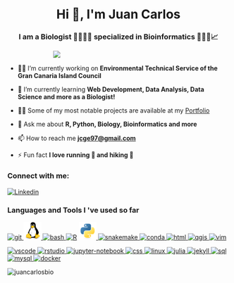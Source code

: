 <h1 align="center">Hi 👋, I'm Juan Carlos</h1>
<h3 align="center">I am a Biologist 👨‍🔬🥼🥾 specialized in Bioinformatics 👨‍💻🧬📈</h3>
<img align="right" width="400" src="https://user-images.githubusercontent.com/74038190/212748842-9fcbad5b-6173-4175-8a61-521f3dbb7514.gif">

<p align="left"> <a href="https://twitter.com/" target="blank"><img src="https://img.shields.io/twitter/follow/?logo=twitter&style=for-the-badge" alt="" /></a> </p>

- 👨‍💼 I’m currently working on **Environmental Technical Service of the Gran Canaria Island Council**

- 🌱 I’m currently learning **Web Development, Data Analysis, Data Science and more as a Biologist!**

- 👨‍💻 Some of my most notable projects are available at my [Portfolio](https://juancarlosbio.github.io/juancarlos_portfolio_esp/)

- 💬 Ask me about **R, Python, Biology, Bioinformatics and more**

- 📫 How to reach me **jcge97@gmail.com**

- ⚡ Fun fact **I love running 🏃 and hiking 🥾**

<h3 align="left">Connect with me:</h3>
<p align="left">
<a href="https://www.linkedin.com/in/jcgarc%C3%ADaestupi%C3%B1%C3%A1n?lipi=urn%3Ali%3Apage%3Ad_flagship3_profile_view_base_contact_details%3B737Z6ykiRTiRqmPj4zUk7A%3D%3D" target="blank"><img align="center" src="https://raw.githubusercontent.com/rahuldkjain/github-profile-readme-generator/master/src/images/icons/Social/linked-in-alt.svg" alt="Linkedin" height="30" width="40" /></a>
</p>

<h3 align="left">Languages and Tools I 've used so far</h3>
<p align="left">
<a href="https://git-scm.com/" target="_blank" rel="noreferrer"> <img src="https://www.vectorlogo.zone/logos/git-scm/git-scm-icon.svg" alt="git" width="40" height="40"/> </a>
<a href="https://www.linux.org/" target="_blank" rel="noreferrer"> <img src="https://raw.githubusercontent.com/devicons/devicon/master/icons/linux/linux-original.svg" alt="linux" width="40" height="40"/> </a> 
<a href="https://www.gnu.org/software/bash/" target="_blank" rel="noreferrer"> <img src="https://dlab.berkeley.edu/sites/default/files/styles/openberkeley_brand_widgets_rectangle/public/bash.png?itok=OXn82XHK&timestamp=1632296342" alt="bash" width="60" height="40"/> </a>
<a href="https://www.r-project.org/" target="_blank" rel="noreferrer"> <img src="https://www.r-project.org/Rlogo.png" alt="R" width="40" height="40"/></a>
<a href="https://www.python.org" target="_blank" rel="noreferrer"> <img src="https://raw.githubusercontent.com/devicons/devicon/master/icons/python/python-original.svg" alt="python" width="40" height="40"/> </a> 
</a><a href="https://snakemake.readthedocs.io/en/stable/" target="_blank" rel="noreferrer"> <img src="https://snakemake.readthedocs.io/en/stable/_static/logo-snake.svg" alt="snakemake" width="40" height="40"/> </a></a><a href="https://anaconda.org/anaconda/conda" target="_blank" rel="noreferrer"> <img src="https://encrypted-tbn0.gstatic.com/images?q=tbn:ANd9GcSwF2NBamjxOn6N93pk2HWcKSzKBZ-SkoI69g&s" alt="conda" width="40" height="40"/> </a>
</a><a href="https://developer.mozilla.org/es/docs/Web/HTML" target="_blank" rel="noreferrer"> <img src="https://encrypted-tbn0.gstatic.com/images?q=tbn:ANd9GcQEc9A_S6BPxCDRp5WjMFEfXrpCu1ya2OO-Lw&s" alt="html" width="40" height="40"/> </a> <a href="https://www.qgis.org/" target="_blank" rel="noreferrer"> <img src="https://www.qgis.org/img/logosign.svg" alt="qgis" width="40" height="40"/> </a>
</a><a href="https://www.vim.org/" target="_blank" rel="noreferrer"> <img src="https://upload.wikimedia.org/wikipedia/commons/9/9f/Vimlogo.svg" alt="vim" width="40" height="40"/> </a> 
</p><a href="https://code.visualstudio.com/" target="_blank" rel="noreferrer"> <img src="https://upload.wikimedia.org/wikipedia/commons/thumb/9/9a/Visual_Studio_Code_1.35_icon.svg/2048px-Visual_Studio_Code_1.35_icon.svg.png" alt="vscode" width="40" height="40"/> </a><a href="https://posit.co/download/rstudio-desktop/" target="_blank" rel="noreferrer"> <img src="https://encrypted-tbn0.gstatic.com/images?q=tbn:ANd9GcQCxoHJUlcAM9i73tlTYAp7ipQQLetTV2C1IA&s" alt="rstudio" width="40" height="40"/> </a><a href="https://jupyter.org/" target="_blank" rel="noreferrer"> <img src="https://upload.wikimedia.org/wikipedia/commons/thumb/3/38/Jupyter_logo.svg/800px-Jupyter_logo.svg.png" alt="jupyter-notebook" width="40" height="50"/> </a>   
<a href="https://developer.mozilla.org/es/docs/Web/CSS" target="_blank" rel="noreferrer"> <img src="https://upload.wikimedia.org/wikipedia/commons/d/d5/CSS3_logo_and_wordmark.svg" alt="css" width="40" height="40"/> </a>
<a href="https://developer.mozilla.org/es/docs/Web/JavaScript" target="_blank" rel="noreferrer"> <img src="https://upload.wikimedia.org/wikipedia/commons/thumb/9/99/Unofficial_JavaScript_logo_2.svg/1200px-Unofficial_JavaScript_logo_2.svg.png" alt="linux" width="40" height="40"/> </a><a href="https://julialang.org/" target="_blank" rel="noreferrer"> <img src="https://julialang.org/assets/infra/logo.svg" alt="julia" width="50" height="40"/> </a><a href="https://jekyllrb.com/" target="_blank" rel="noreferrer"> <img src="https://jekyllrb.com/img/octojekyll.png" alt="jekyll" width="50" height="40"/> </a><a href="" target="_blank" rel="noreferrer"> <img src="https://pontia.tech/wp-content/uploads/2023/06/Imagen1.png" alt="sql" width="40" height="40"/> </a><a href="https://www.mysql.com/" target="_blank" rel="noreferrer"> <img src="https://banner2.cleanpng.com/20180411/wre/avf0mauoj.webp" alt="mysql" width="40" height="40"/> </a> 
<a href="https://www.docker.com/" target="_blank" rel="noreferrer"> <img src="https://ausum.cloud/wp-content/uploads/2024/09/docker.png" alt="docker" width="40" height="40"/> </a>
  
</p> 

<p><img align="left" src="https://github-readme-stats.vercel.app/api/top-langs?username=juancarlosbio&show_icons=true&locale=en&layout=compact&hide=html,c" alt="juancarlosbio" /></p>


